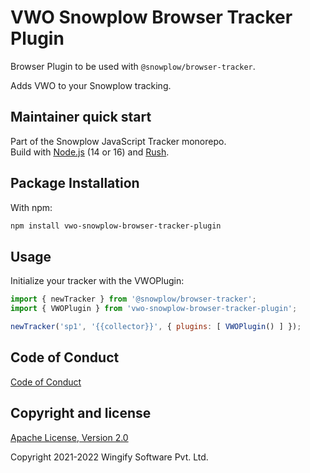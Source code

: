 # VWO Snowplow Browser Tracker Plugin

Browser Plugin to be used with `@snowplow/browser-tracker`.

Adds VWO to your Snowplow tracking.

## Maintainer quick start

Part of the Snowplow JavaScript Tracker monorepo.  
Build with [Node.js](https://nodejs.org/en/) (14 or 16) and [Rush](https://rushjs.io/).

## Package Installation

With npm:

```bash
npm install vwo-snowplow-browser-tracker-plugin
```

## Usage

Initialize your tracker with the VWOPlugin:

```js
import { newTracker } from '@snowplow/browser-tracker';
import { VWOPlugin } from 'vwo-snowplow-browser-tracker-plugin';

newTracker('sp1', '{{collector}}', { plugins: [ VWOPlugin() ] }); 
```
## Code of Conduct

[Code of Conduct](https://github.com/wingify/vwo-snowplow-browser-tracker-plugin/blob/master/CODE_OF_CONDUCT.md)

## Copyright and license

[Apache License, Version 2.0](https://github.com/wingify/vwo-snowplow-browser-tracker-plugin/blob/master/LICENSE)

Copyright 2021-2022 Wingify Software Pvt. Ltd.
